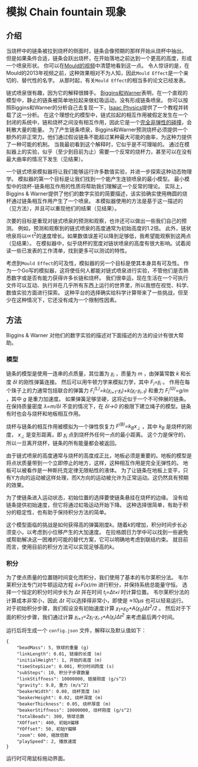 # 模拟 Chain fountain 现象

## 介绍
当烧杯中的链条被拉到烧杯的侧面时，链条会像预期的那样开始从烧杯中抽出。
但是如果条件合适，链条会跃出烧杯，在开始落地之前达到一个更高的高度，形成一个喷泉形状。
你可以在[Mould的视频](https://www.youtube.com/watch?v=_dQJBBklpQQ)中清楚地看到这一点。
令人惊讶的是，在Mould的2013年视频之前，这种效果相对不为人知，因此`Mould Effect`是一个亲切的、替代性的名字。
从那时起，有关`Mould Effect`的相当多的论文已经发表。

链式喷泉很有趣，因为它的解释很棘手。
[Biggins和Warner](http://rspa.royalsocietypublishing.org/content/470/2163/20130689)表明，在一个直观的模型中，静止的链条被简单地拉起来做虹吸运动，没有形成链条喷泉。
你可以按照Biggins和Warner的分析自己去复现一下，[Isaac Physics](https://isaacphysics.org/questions/chain_fountain)提供了一个教程并转载了这一分析。
在这个理想化的模型中，链式拉起的相互作用被假定发生在一个封闭的系统中，链和烧杯之间没有相互作用，因此它是一个[完全非弹性的碰撞](https://en.wikipedia.org/w/index.php?title=Inelastic_collision&oldid=806063088)，会耗散大量的能量。
为了产生链条喷泉，Biggins和Warner预测烧杯必须提供一个额外的非正常力。他们通过假设链条不能超过某种最大可能的曲率，为这种力提供了一种可能的机制。
当我最初看到这个解释时，它似乎是不可理喻的。
通过在模拟器上的实验，似乎（至少到目前为止）需要一个反常的烧杯力，甚至可以在没有最大曲率的情况下发生（见结果）。

一个链式喷泉模拟器将让我们能够运行许多数值实验，并进一步探索这种动态物理学。
模拟器的第一个目标是让我们找到一个能产生连锁喷泉的最小模型。
最小模型中的烧杯-链条相互作用的性质将帮助我们理解这一个反常的理论。
实际上，Biggins & Warner提供了他们的数字实验的简要描述，该实验确实使用椭圆的烧杯通过链条相互作用产生了一个喷泉。
本模拟器使用的方法是基于这一描述的（见方法），并且可以重现他们的结果（见结果）。

次要的目标是重现对链式喷泉的预测和观察，也许还可以做出一些我们自己的预测。
例如，预测和观察到的链式喷泉的高度通常为初始高度的1.2倍。
此外，链状喷泉将以∝t<sup>2</sup>的速度增长。如果数值误差可以降到足够低，我希望能观察到这两点（见结果）。
在模拟器中，似乎烧杯的宽度对链状喷泉的高度有很大影响。试着阅读一些已发表的工作清单，找到更多可以测试的特性。

考虑到`Mould Effect`的可及性，模拟器的另一个目标是使其本身具有可及性。
作为一个Go写的模拟器，这将使任何人都能对链式喷泉进行实验，不管他们是否熟悉数字或是否有能力获得许多长链和烧杯。
我们很幸运，现在生活在一个可执行文件可以互动、执行并在几乎所有东西上运行的世界里，所以我想在视觉、科学、数值实验方面进行探索。
这种平台的选择确实给科学计算带来了一些挑战，但至少在这种情况下，它还没有成为一个限制性因素。

## 方法
Biggins & Warner 对他们的数字实验的描述对下面描述的方法的设计有很大帮助。
### 模型
链条的模型是使用一连串的点质量，其位置为 *x&#818;<sub>i</sub>* ，质量为 *m* ，由弹簧常数 *k* 和长度 *&delta;l* 的刚性弹簧连接。
然后可以用牛顿力学来模拟力学，其中 *F<sub>i</sub>=x&#776;&#818;<sub>i</sub>* 。
作用在每个珠子上的力通常包括联合的弹簧力 *F<sub>i</sub><sup>(L)</sup>=k(x&#818;<sub>i+1</sub>-x&#818;<sub>i</sub>)+k(x&#818;<sub>i</sub>-x&#818;<sub>i-1</sub>)* 和重力 *F<sub>i</sub><sup>(G)</sup>=g/m* ，其中 *g* 是重力加速度。
如果弹簧足够坚硬，这将近似于一个不可伸展的链条。在保持质量密度 *&lambda;=m/&delta;l* 不变的情况下，在 *&delta;l&rightarrow;0* 的极限下建立绳子的模型。链条有时也会与烧杯和地板相互作用。

烧杯与链条的相互作用被模拟为一个弹性恢复力 *F<sup>(B)</sup>=k<sub>B</sub>x<sub>&perp;</sub>* ，其中 *k<sub>B</sub>* 是烧杯的刚度， *x<sub>&perp;</sub>* 是变形距离，即 *x&#818;<sub>i</sub>* 点到烧杯外任何一点的最小距离。
这个力是保守的，所以一旦离开烧杯，链条的所有能量都会被返回。

由于链式喷泉的高度通常与烧杯的高度成正比，地板必须是重要的。地板的模型是将点状质量带到一个立即停止的地方，这样，这种相互作用是完全无弹性的。
地板可以被看作是一种斯托克定律无限粘性的液体。
为了让链条在地板上变平，只有Y方向的运动被这样处理，而X方向的运动被允许为正常运动。这仍然具有预期的效果。

为了使链条进入运动状态，初始位置的选择要使链条悬挂在烧杯的边缘。
没有给链条提供初始速度，但它将通过虹吸运动开始下降。
这种选择很简单，有助于积分的稳定性，也有助于保持积分方法的简单。

这个模型面临的挑战是如何获得高的弹簧刚度*k*。随着*k*的增加，积分时间步长必须变小，以考虑到小位移产生的大加速度。
在拉格朗日力学中可以找到一些避免或帮助解决这一困难的可能的替代方案，它可以明确地考虑到联结约束。
就目前而言，使用目前的积分方法可以实现足够高的*k*。
### 积分
为了使点质量的位置随时间变化而积分，我们使用了基本的韦尔莱积分法。
韦尔莱积分法专门对牛顿运动方程 *x&#776;=F(x)/m*  进行积分，并保持系统总能量守恒。
选择一个恒定的积分时间步长为 *&Delta;t* 并在时间 *t<sub>i</sub>=&Delta;t&times;i* 时计算位置。
韦尔莱积分法的计算成本非常小，因此 *&Delta;t* 可以选择得非常小，即使是 *&approx;10&micro;s* 也可以轻易运行。
对于初始积分步骤，我们假设没有初始速度计算 *x&#818;<sub>1</sub>=x&#818;<sub>0</sub>+A(x&#818;<sub>0</sub>)&Delta;t<sup>2</sup>/2* 。
然后对于下面的积分步骤，我们通过计算 *x&#818;<sub>i+1</sub>=2x&#818;<sub>i</sub>-x&#818;<sub>i-1</sub>+A(x&#818;<sub>i</sub>)&Delta;t<sup>2</sup>* 来考虑最后两个时间。
 
运行后将生成一个 `config.json` 文件，解释以及默认值如下：

```
{
    "beadMass": 5, 铁球的重量 (g)
    "linkLength": 0.01, 链接的长度 (m)
    "initialHeight": 1, 开始的高度 (m)
    "timeStepSize": 0.001, 积分时间跨度 (s)
    "subSteps": 10, 积分子步骤数量
    "linkStiffness": 10000000, 链接刚度 (g/s^2)
    "gravity": 9.8, 重力 (m/s^2)
    "beakerWidth": 0.08, 烧杯宽度 (m)
    "beakerHeight": 0.02, 烧杯深度 (m)
    "beakerThickness": 0.05, 烧杯厚度 (m)
    "beakerStiffness": 10000000, 烧杯刚度 (g/s^2)
    "totalBeads": 300, 铁球总数
    "XOffset": 400, 初始X偏移
    "YOffset": 50, 初始Y偏移
    "zoom": 600, 缩放倍数
    "playSpeed": 2, 播放速度
}
```

运行时可用鼠标拖动界面。